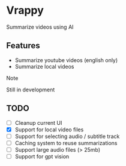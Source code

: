 # Vrappy
Summarize videos using AI

## Features
- Summarize youtube videos (english only)
- Summarize local videos

> [!NOTE]
> Still in development

## TODO

- [ ] Cleanup current UI
- [x] Support for local video files
- [ ] Support for selecting audio / subtitle track
- [ ] Caching system to reuse summarizations
- [ ] Support large audio files (> 25mb)
- [ ] Support for gpt vision
